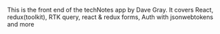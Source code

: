 This is the front end of the techNotes app by Dave Gray. It covers React, redux(toolkit), RTK query, react & redux forms, Auth with jsonwebtokens and more